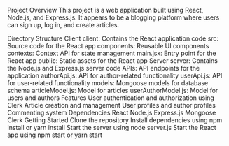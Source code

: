 Project Overview
This project is a web application built using React, Node.js, and Express.js. It appears to be a blogging platform where users can sign up, log in, and create articles.

Directory Structure
Client
client: Contains the React application code
src: Source code for the React app
components: Reusable UI components
contexts: Context API for state management
main.jsx: Entry point for the React app
public: Static assets for the React app
Server
server: Contains the Node.js and Express.js server code
APIs: API endpoints for the application
authorApi.js: API for author-related functionality
userApi.js: API for user-related functionality
models: Mongoose models for database schema
articleModel.js: Model for articles
userAuthorModel.js: Model for users and authors
Features
User authentication and authorization using Clerk
Article creation and management
User profiles and author profiles
Commenting system
Dependencies
React
Node.js
Express.js
Mongoose
Clerk
Getting Started
Clone the repository
Install dependencies using npm install or yarn install
Start the server using node server.js
Start the React app using npm start or yarn start





